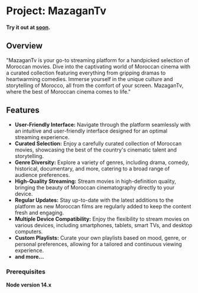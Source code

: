 # Project: MazaganTv

**Try it out at [soon](soon).**

## Overview
"MazaganTv is your go-to streaming platform for a handpicked selection of Moroccan movies. Dive into the captivating world of Moroccan cinema with a curated collection featuring everything from gripping dramas to heartwarming comedies. Immerse yourself in the unique culture and storytelling of Morocco, all from the comfort of your screen. MazaganTv, where the best of Moroccan cinema comes to life."
## Features

- **User-Friendly Interface:** Navigate through the platform seamlessly with an intuitive and user-friendly interface designed for an optimal streaming experience.
- **Curated Selection:** Enjoy a carefully curated collection of Moroccan movies, showcasing the best of the country's cinematic talent and storytelling.
- **Genre Diversity:** Explore a variety of genres, including drama, comedy, historical, documentary, and more, catering to a broad range of audience preferences.
- **High-Quality Streaming:** Stream movies in high-definition quality, bringing the beauty of Moroccan cinematography directly to your device.
- **Regular Updates:** Stay up-to-date with the latest additions to the platform as new Moroccan films are regularly added to keep the content fresh and engaging.
- **Multiple Device Compatibility:** Enjoy the flexibility to stream movies on various devices, including smartphones, tablets, smart TVs, and desktop computers.
- **Custom Playlists:** Curate your own playlists based on mood, genre, or personal preferences, allowing for a tailored and continuous viewing experience.
- **and more...**


### Prerequisites

**Node version 14.x**

